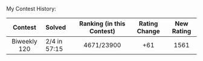 My Contest History:

| Contest | Solved | Ranking (in this Contest) | Rating Change | New Rating |
|:---:|:---|:---:|:---:|:---:|
| Biweekly 120 | 2/4 in 57:15 | 4671/23900 | +61 | 1561 |
